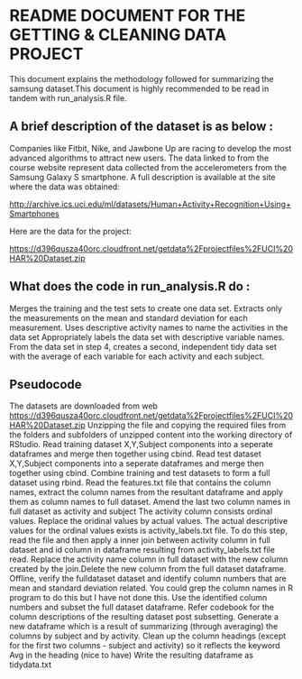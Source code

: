 README DOCUMENT FOR THE GETTING & CLEANING DATA PROJECT
===========================

This document explains the methodology followed for summarizing the samsung dataset.This document is highly recommended to be read in tandem with run_analysis.R file. 

A brief description of the dataset is as below :
-----------------------------------------------

Companies like Fitbit, Nike, and Jawbone Up are racing to develop the most advanced algorithms to attract new users. The data linked to from the course website represent data collected from the accelerometers from the Samsung Galaxy S smartphone. A full description is available at the site where the data was obtained:

http://archive.ics.uci.edu/ml/datasets/Human+Activity+Recognition+Using+Smartphones

Here are the data for the project:

https://d396qusza40orc.cloudfront.net/getdata%2Fprojectfiles%2FUCI%20HAR%20Dataset.zip 

What does the code in run_analysis.R do :
-----------------------------------------
Merges the training and the test sets to create one data set.
Extracts only the measurements on the mean and standard deviation for each measurement. 
Uses descriptive activity names to name the activities in the data set
Appropriately labels the data set with descriptive variable names. 
From the data set in step 4, creates a second, independent tidy data set with the average of each variable for each activity and each subject.

Pseudocode 
-----------
The datasets are downloaded from web https://d396qusza40orc.cloudfront.net/getdata%2Fprojectfiles%2FUCI%20HAR%20Dataset.zip
Unzipping the file and copying the required files from the folders and subfolders of unzipped content into the working directory of RStudio.
Read training dataset X,Y,Subject components into a seperate dataframes and merge then together using cbind.
Read test dataset X,Y,Subject components into a seperate dataframes and merge then together using cbind.
Combine training and test datasets to form a full dataset using rbind.
Read the features.txt file that contains the column names, extract the column names from the resultant dataframe and apply them as column names to full dataset.
Amend the last two column names in full dataset as activity and subject 
The activity column consists ordinal values. Replace the oridinal values by actual values. The actual descriptive values for the ordinal values exists is activity_labels.txt file. To do this step, read the file and then apply a inner join between activity column in full dataset and id column in dataframe resulting from activity_labels.txt file read.
Replace the activity name column in full dataset with the new column created by the join.Delete the new column from the full dataset dataframe.
Offline, verify the fulldataset dataset and identify column numbers that are mean and standard deviation related. You could grep the column names in R program to do this but I have not done this.
Use the identified column numbers and subset the full dataset dataframe. Refer codebook for the column descriptions of the resulting dataset post subsetting.
Generate a new dataframe which is a result of summarizing (through averaging) the columns by subject and by activity.
Clean up the column headings (except for the first two columns - subject and activity) so it reflects the keyword Avg in the heading (nice to have)
Write the resulting dataframe as tidydata.txt
